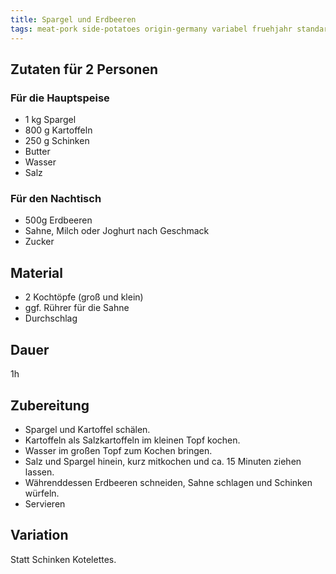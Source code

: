 ```yaml
---
title: Spargel und Erdbeeren
tags: meat-pork side-potatoes origin-germany variabel fruehjahr standards
---
```

## Zutaten für 2 Personen
### Für die Hauptspeise
* 1 kg Spargel
* 800 g Kartoffeln
* 250 g Schinken
* Butter
* Wasser
* Salz

### Für den Nachtisch
* 500g Erdbeeren
* Sahne, Milch oder Joghurt nach Geschmack
* Zucker

## Material
* 2 Kochtöpfe (groß und klein)
* ggf. Rührer für die Sahne
* Durchschlag

## Dauer
1h

## Zubereitung
* Spargel und Kartoffel schälen.
* Kartoffeln als Salzkartoffeln im kleinen Topf kochen.
* Wasser im großen Topf zum Kochen bringen. 
* Salz und Spargel hinein, kurz mitkochen und ca. 15 Minuten ziehen lassen.
* Währenddessen Erdbeeren schneiden, Sahne schlagen und Schinken würfeln.
* Servieren

## Variation
Statt Schinken Kotelettes.